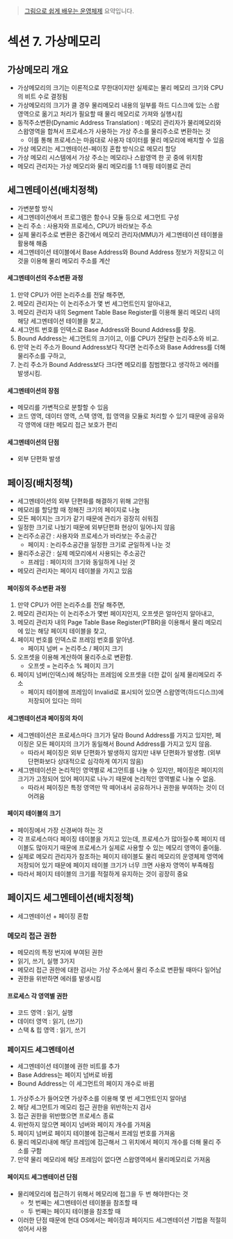 > [그림으로 쉽게 배우는 운영체제](https://www.inflearn.com/course/%EB%B9%84%EC%A0%84%EA%B3%B5%EC%9E%90-%EC%9A%B4%EC%98%81%EC%B2%B4%EC%A0%9C/dashboard) 요약입니다.

# 섹션 7. 가상메모리
## 가상메모리 개요
- 가상메모리의 크기는 이론적으로 무한대이지만 실제로는 물리 메모리 크기와 CPU의 비트 수로 결정됨
- 가상메모리의 크기가 클 경우 물리메모리 내용의 일부를 하드 디스크에 있는 스왑 영역으로 옮기고 처리가 필요할 때 물리 메모리로 가져와 실행시킴
- 동적주소변환(Dynamic Address Translation) : 메모리 관리자가 물리메모리와 스왑영역을 합쳐서 프로세스가 사용하는 가상 주소를 물리주소로 변환하는 것
  - 이를 통해 프로세스는 마음대로 사용자 데이터를 물리 메모리에 배치할 수 있음
- 가상 메모리는 세그멘테이션-페이징 혼합 방식으로 메모리 할당
- 가상 메모리 시스템에서 가상 주소는 메모리나 스왑영역 한 곳 중에 위치함
- 메모리 관리자는 가상 메모리와 물리 메모리를 1:1 매핑 테이블로 관리

## 세그멘테이션(배치정책)
- 가변분할 방식
- 세그멘테이션에서 프로그램은 함수나 모듈 등으로 세그먼트 구성
- 논리 주소 : 사용자와 프로세스, CPU가 바라보는 주소
- 실제 물리주소로 변환은 중간에서 메모리 관리자(MMU)가 세그멘테이션 테이블을 활용해 해줌
- 세그멘테이션 테이블에서 Base Address와 Bound Address 정보가 저장되고 이것을 이용해 물리 메모리 주소를 계산
#### 세그멘테이션의 주소변환 과정
1. 만약 CPU가 어떤 논리주소를 전달 해주면,
2. 메모리 관리자는 이 논리주소가 몇 번 세그먼트인지 알아내고,
3. 메모리 관리자 내의 Segment Table Base Register를 이용해 물리 메모리 내의 해당 세그멘테이션 테이블을 찾고,
4. 세그먼트 번호를 인덱스로 Base Address와 Bound Address를 찾음.
5. Bound Address는 세그먼트의 크기이고, 이를 CPU가 전달한 논리주소와 비교.
6. 만약 논리 주소가 Bound Address보다 작다면 논리주소와 Base Address를 더해 물리주소를 구하고,
7. 논리 주소가 Bound Address보다 크다면 메모리를 침범했다고 생각하고 에러를 발생시킴.
#### 세그멘테이션의 장점
- 메모리를 가변적으로 분할할 수 있음
- 코드 영역, 데이터 영역, 스택 영역, 힙 영역을 모듈로 처리할 수 있기 때문에 공유와 각 영역에 대한 메모리 접근 보호가 편리
#### 세그멘테이션의 단점
- 외부 단편화 발생

## 페이징(배치정책)
- 세그멘테이션의 외부 단편화를 해결하기 위해 고안됨
- 메모리를 할당할 때 정해진 크기의 페이지로 나눔
- 모든 페이지는 크기가 같기 때문에 관리가 굉장히 쉬워짐
- 일정한 크기로 나눴기 때문에 외부단편화 현상이 일어나지 않음
- 논리주소공간 : 사용자와 프로세스가 바라보는 주소공간
  - 페이지 : 논리주소공간을 일정한 크기로 균일하게 나눈 것
- 물리주소공간 : 실제 메모리에서 사용되는 주소공간
  - 프레임 : 페이지의 크기와 동일하게 나뉜 것
- 메모리 관리자는 페이지 테이블을 가지고 있음
#### 페이징의 주소변환 과정
1. 만약 CPU가 어떤 논리주소를 전달 해주면,
2. 메모리 관리자는 이 논리주소가 몇번 페이지인지, 오프셋은 얼마인지 알아내고,
3. 메모리 관리자 내의 Page Table Base Register(PTBR)을 이용해서 물리 메모리에 있는 해당 페이지 테이블을 찾고,
4. 페이지 번호를 인덱스로 프레임 번호를 알아냄.
    - 페이지 넘버 = 논리주소 / 페이지 크기 
5. 오프셋을 이용해 계산하여 물리주소로 변환함.
    - 오프셋 = 논리주소 % 페이지 크기 
6. 페이지 넘버(인덱스)에 해당하는 프레임에 오프셋을 더한 값이 실제 물리메모리 주소
    - 페이지 테이블에 프레임이 Invalid로 표시되어 있으면 스왑영역(하드디스크)에 저장되어 있다는 의미
#### 세그멘테이션과 페이징의 차이
- 세그멘테이션은 프로세스마다 크기가 달라 Bound Address를 가지고 있지만, 페이징은 모든 페이지의 크기가 동일해서 Bound Address를 가지고 있지 않음.
  - 따라서 페이징은 외부 단편화가 발생하지 않지만 내부 단편화가 발생함. (외부 단편화보다 상대적으로 심각하게 여기지 않음)
- 세그멘테이션은 논리적인 영역별로 세그먼트를 나눌 수 있지만, 페이징은 페이지의 크기가 고정되어 있어 페이지로 나누기 때문에 논리적인 영역별로 나눌 수 없음.
  - 따라서 페이징은 특정 영역만 딱 떼어내서 공유하거나 권한을 부여하는 것이 더 어려움
#### 페이지 테이블의 크기
- 페이징에서 가장 신경써야 하는 것
- 각 프로세스마다 페이징 테이블을 가지고 있는데, 프로세스가 많아질수록 페이지 테이블도 많아지기 때문에 프로세스가 실제로 사용할 수 있는 메모리 영역이 줄어듦.
- 실제로 메모리 관리자가 참조하는 페이지 테이블도 물리 메모리의 운영체제 영역에 저장되어 있기 때문에 페이지 테이블 크기가 너무 크면 사용자 영역이 부족해짐
- 따라서 페이지 테이블의 크기를 적절하게 유지하는 것이 굉장히 중요

## 페이지드 세그멘테이션(배치정책)
- 세그멘테이션 + 페이징 혼합
### 메모리 접근 권한
- 메모리의 특정 번지에 부여된 권한
- 읽기, 쓰기, 실행 3가지
- 메모리 접근 권한에 대한 검사는 가상 주소에서 물리 주소로 변환될 때마다 일어남
- 권한을 위반하면 에러를 발생시킴
#### 프로세스 각 영역별 권한
- 코드 영역 : 읽기, 실행
- 데이터 영역 : 읽기, (쓰기)
- 스택 & 힙 영역 : 읽기, 쓰기
### 페이지드 세그멘테이션
- 세그멘테이션 테이블에 권한 비트를 추가
- Base Address는 페이지 넘버로 바뀜
- Bound Address는 이 세그먼트의 페이지 개수로 바뀜
1. 가상주소가 들어오면 가상주소를 이용해 몇 번 세그먼트인지 알아냄
2. 해당 세그먼트가 메모리 접근 권한을 위반하는지 검사
3. 접근 권한을 위반했으면 프로세스 종료
4. 위반하지 않으면 페이지 넘버와 페이지 개수를 가져옴
5. 페이지 넘버로 페이지 테이블에 접근해서 프레임 번호를 가져옴
6. 물리 메모리내에 해당 프레임에 접근해서 그 위치에서 페이지 개수를 더해 물리 주소를 구함
7. 만약 물리 메모리에 해당 프레임이 없다면 스왑영역에서 물리메모리로 가져옴
#### 페이지드 세그멘테이션 단점
- 물리메모리에 접근하기 위해서 메모리에 접그을 두 번 해야한다는 것
  - 첫 번째는 세그멘테이션 테이블을 참조할 때
  - 두 번째는 페이지 테이블을 참조할 때
- 이러한 단점 때문에 현대 OS에서는 페이징과 페이지드 세그멘테이션 기법을 적절히 섞어서 사용
